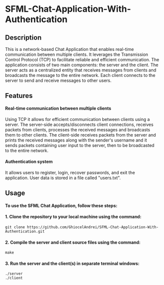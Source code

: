 # SFML-Chat-Application-With-Authentication

## Description

This is a network-based Chat Application that enables real-time communication between multiple clients. It leverages the Transmission Control Protocol (TCP) to facilitate reliable and efficient communication.
The application consists of two main components: the server and the client. The server acts as a centralized entity that receives messages from clients and broadcasts the message to the entire network. Each client connects to the server to send and receive messages to other users.

## Features

#### Real-time communication between multiple clients

 Using TCP it allows for efficient communication between clients using a server.
 The server-side accepts/disconnects client connections, receives packets from clients, processes the received messages and broadcasts them to other clients.
 The client-side receives packets from the server and prints the received messages along with the sender's username and it sends packets containing user input to the server, then to be broadcasted to the entire network.
 
#### Authentication system

 It allows users to register, login, recover passwords, and exit the application. User data is stored in a file called "users.txt".
 
## Usage
  #### To use the SFML Chat Application, follow these steps:

  #### 1. Clone the repository to your local machine using the command:
    git clone https://github.com/GhiocelAndrei/SFML-Chat-Application-With-Authentication.git

  #### 2. Compile the server and client source files using the command:
    make

  #### 3. Run the server and the client(s) in separate terminal windows:
    ./server 
    ./client
